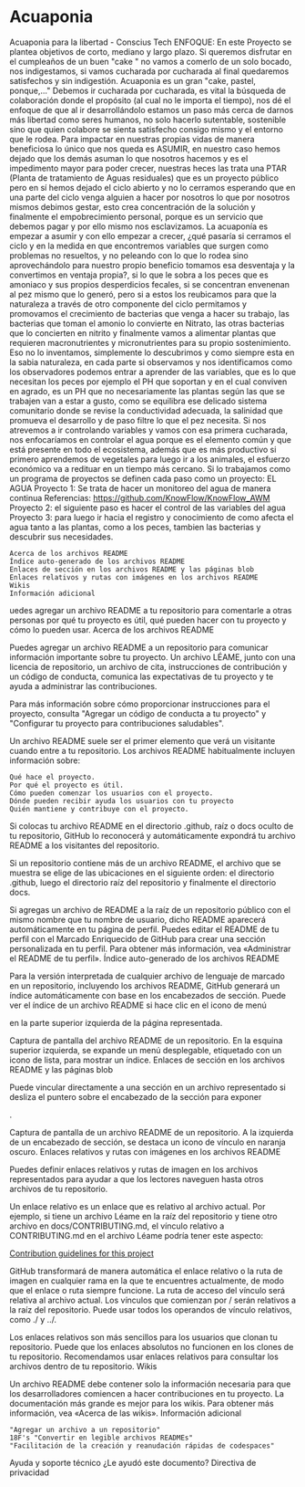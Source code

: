 # Acuaponia
Acuaponia para la libertad - Conscius Tech
ENFOQUE:
En este Proyecto se plantea objetivos de corto, mediano y largo plazo. Si queremos disfrutar en el cumpleaños de un buen "cake " no vamos a comerlo de un solo bocado, nos indigestamos, si vamos cucharada por cucharada al final quedaremos satisfechos y sin indigestión. Acuaponia es un gran "cake, pastel, ponque,..." Debemos ir cucharada por cucharada, es vital la búsqueda de colaboración donde el propósito (al cual no le importa el tiempo), nos dé el enfoque de que al ir desarrollándolo estamos un paso más cerca de darnos más  libertad como seres humanos, no solo hacerlo sutentable, sostenible sino que quien colabore se sienta satisfecho consigo mismo y el entorno que le rodea.
Para impactar en nuestras propias vidas de manera beneficiosa lo único que nos queda es ASUMIR, en nuestro caso hemos dejado que los demás asuman lo que nosotros hacemos y es el impedimento mayor para poder crecer, nuestras heces las trata una PTAR (Planta de tratamiento de Aguas residuales) que es un proyecto público pero en sí hemos dejado el ciclo abierto y no lo cerramos esperando que en una parte del ciclo venga alguien a hacer por nosotros lo que por nosotros mismos debimos gestar, esto crea concentración de la solución y finalmente el empobrecimiento personal, porque es un servicio que debemos pagar y por ello mismo nos esclavizamos.
La acuaponía es empezar a asumir y con ello empezar a crecer, ¿qué pasaría si cerramos el ciclo y en la medida en que encontremos variables que surgen como problemas no resueltos, y no peleando con lo que lo rodea sino aprovechándolo para nuestro propio beneficio tomamos esa desventaja y la convertimos en ventaja propia?, si lo que le sobra a los peces que es amoniaco y sus propios desperdicios fecales, si se concentran envenenan al pez mismo que lo generó, pero si a estos los reubicamos para que la naturaleza a través de otro componente del ciclo permitamos y promovamos el crecimiento de bacterias que venga a hacer su trabajo, las bacterias que toman el amonio lo convierte en Nitrato, las otras bacterias que lo concierten en nitrito y finalmente vamos a alimentar plantas que requieren macronutrientes y micronutrientes para su propio sostenimiento.
Eso no lo inventamos, simplemente lo descubrimos y como siempre esta en la sabia naturaleza, en cada parte si observamos y nos identificamos como los observadores podemos entrar a aprender de las variables, que es lo que necesitan los peces por ejemplo el PH que soportan y en el cual conviven en agrado, es un PH que no necesariamente las plantas según las que se trabajen van a estar a gusto, como se equilibra ese delicado sistema comunitario donde se revise la conductividad adecuada, la salinidad que promueva el desarrollo y de paso filtre lo que el pez necesita.
Si nos atrevemos a ir controlando variables y vamos con esa primera cucharada, nos enfocaríamos en controlar el agua porque es el elemento común y que está presente en todo el ecosistema, además que es más productivo si primero aprendemos de vegetales para luego ir a los animales, el esfuerzo económico va a redituar en un tiempo más cercano. Si lo trabajamos como un programa de proyectos se definen cada paso como un proyecto:
EL AGUA
Proyecto 1: Se trata de hacer un monitoreo del agua de manera continua
Referencias: https://github.com/KnowFlow/KnowFlow_AWM
Proyecto 2: el siguiente paso es hacer el control de las variables del agua
Proyecto 3: para luego ir hacia el registro y conocimiento de como afecta el agua tanto a las plantas, como a los peces, tambien las bacterias y descubrir sus necesidades.


    Acerca de los archivos README
    Índice auto-generado de los archivos README
    Enlaces de sección en los archivos README y las páginas blob
    Enlaces relativos y rutas con imágenes en los archivos README
    Wikis
    Información adicional


uedes agregar un archivo README a tu repositorio para comentarle a otras personas por qué tu proyecto es útil, qué pueden hacer con tu proyecto y cómo lo pueden usar.
Acerca de los archivos README

Puedes agregar un archivo README a un repositorio para comunicar información importante sobre tu proyecto. Un archivo LÉAME, junto con una licencia de repositorio, un archivo de cita, instrucciones de contribución y un código de conducta, comunica las expectativas de tu proyecto y te ayuda a administrar las contribuciones.

Para más información sobre cómo proporcionar instrucciones para el proyecto, consulta "Agregar un código de conducta a tu proyecto" y "Configurar tu proyecto para contribuciones saludables".

Un archivo README suele ser el primer elemento que verá un visitante cuando entre a tu repositorio. Los archivos README habitualmente incluyen información sobre:

    Qué hace el proyecto.
    Por qué el proyecto es útil.
    Cómo pueden comenzar los usuarios con el proyecto.
    Dónde pueden recibir ayuda los usuarios con tu proyecto
    Quién mantiene y contribuye con el proyecto.

Si colocas tu archivo README en el directorio .github, raíz o docs oculto de tu repositorio, GitHub lo reconocerá y automáticamente expondrá tu archivo README a los visitantes del repositorio.

Si un repositorio contiene más de un archivo README, el archivo que se muestra se elige de las ubicaciones en el siguiente orden: el directorio .github, luego el directorio raíz del repositorio y finalmente el directorio docs.

Si agregas un archivo de README a la raíz de un repositorio público con el mismo nombre que tu nombre de usuario, dicho README aparecerá automáticamente en tu página de perfil. Puedes editar el README de tu perfil con el Marcado Enriquecido de GitHub para crear una sección personalizada en tu perfil. Para obtener más información, vea «Administrar el README de tu perfil».
Índice auto-generado de los archivos README

Para la versión interpretada de cualquier archivo de lenguaje de marcado en un repositorio, incluyendo los archivos README, GitHub generará un índice automáticamente con base en los encabezados de sección. Puede ver el índice de un archivo README si hace clic en el icono de menú

en la parte superior izquierda de la página representada.

Captura de pantalla del archivo README de un repositorio. En la esquina superior izquierda, se expande un menú desplegable, etiquetado con un icono de lista, para mostrar un índice.
Enlaces de sección en los archivos README y las páginas blob

Puede vincular directamente a una sección en un archivo representado si desliza el puntero sobre el encabezado de la sección para exponer

.

Captura de pantalla de un archivo README de un repositorio. A la izquierda de un encabezado de sección, se destaca un icono de vínculo en naranja oscuro.
Enlaces relativos y rutas con imágenes en los archivos README

Puedes definir enlaces relativos y rutas de imagen en los archivos representados para ayudar a que los lectores naveguen hasta otros archivos de tu repositorio.

Un enlace relativo es un enlace que es relativo al archivo actual. Por ejemplo, si tiene un archivo Léame en la raíz del repositorio y tiene otro archivo en docs/CONTRIBUTING.md, el vínculo relativo a CONTRIBUTING.md en el archivo Léame podría tener este aspecto:

[Contribution guidelines for this project](docs/CONTRIBUTING.md)

GitHub transformará de manera automática el enlace relativo o la ruta de imagen en cualquier rama en la que te encuentres actualmente, de modo que el enlace o ruta siempre funcione. La ruta de acceso del vínculo será relativa al archivo actual. Los vínculos que comienzan por / serán relativos a la raíz del repositorio. Puede usar todos los operandos de vínculo relativos, como ./ y ../.

Los enlaces relativos son más sencillos para los usuarios que clonan tu repositorio. Puede que los enlaces absolutos no funcionen en los clones de tu repositorio. Recomendamos usar enlaces relativos para consultar los archivos dentro de tu repositorio.
Wikis

Un archivo README debe contener solo la información necesaria para que los desarrolladores comiencen a hacer contribuciones en tu proyecto. La documentación más grande es mejor para los wikis. Para obtener más información, vea «Acerca de las wikis».
Información adicional

    "Agregar un archivo a un repositorio"
    18F's "Convertir en legible archivos READMEs"
    "Facilitación de la creación y reanudación rápidas de codespaces"

Ayuda y soporte técnico
¿Le ayudó este documento?
Directiva de privacidad
